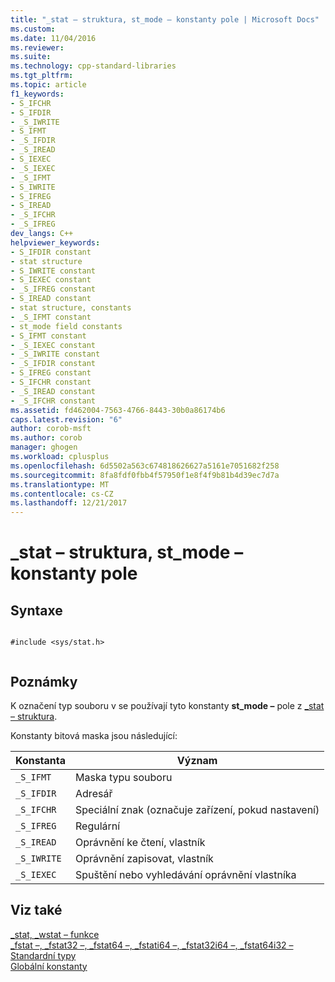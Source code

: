 ```yaml
---
title: "_stat – struktura, st_mode – konstanty pole | Microsoft Docs"
ms.custom: 
ms.date: 11/04/2016
ms.reviewer: 
ms.suite: 
ms.technology: cpp-standard-libraries
ms.tgt_pltfrm: 
ms.topic: article
f1_keywords:
- S_IFCHR
- S_IFDIR
- _S_IWRITE
- S_IFMT
- _S_IFDIR
- _S_IREAD
- S_IEXEC
- _S_IEXEC
- _S_IFMT
- S_IWRITE
- S_IFREG
- S_IREAD
- _S_IFCHR
- _S_IFREG
dev_langs: C++
helpviewer_keywords:
- S_IFDIR constant
- stat structure
- S_IWRITE constant
- S_IEXEC constant
- _S_IFREG constant
- S_IREAD constant
- stat structure, constants
- _S_IFMT constant
- st_mode field constants
- S_IFMT constant
- _S_IEXEC constant
- _S_IWRITE constant
- _S_IFDIR constant
- S_IFREG constant
- S_IFCHR constant
- _S_IREAD constant
- _S_IFCHR constant
ms.assetid: fd462004-7563-4766-8443-30b0a86174b6
caps.latest.revision: "6"
author: corob-msft
ms.author: corob
manager: ghogen
ms.workload: cplusplus
ms.openlocfilehash: 6d5502a563c674818626627a5161e7051682f258
ms.sourcegitcommit: 8fa8fdf0fbb4f57950f1e8f4f9b81b4d39ec7d7a
ms.translationtype: MT
ms.contentlocale: cs-CZ
ms.lasthandoff: 12/21/2017
---
```

# <a name="stat-structure-stmode-field-constants"></a>_stat – struktura, st_mode – konstanty pole
## <a name="syntax"></a>Syntaxe  
  
```  
  
#include <sys/stat.h>  
  
```  
  
## <a name="remarks"></a>Poznámky  
 K označení typ souboru v se používají tyto konstanty **st_mode –** pole z [_stat – struktura](../c-runtime-library/standard-types.md).  
  
 Konstanty bitová maska jsou následující:  
  
|Konstanta|Význam|  
|--------------|-------------|  
|`_S_IFMT`|Maska typu souboru|  
|`_S_IFDIR`|Adresář|  
|`_S_IFCHR`|Speciální znak (označuje zařízení, pokud nastavení)|  
|`_S_IFREG`|Regulární|  
|`_S_IREAD`|Oprávnění ke čtení, vlastník|  
|`_S_IWRITE`|Oprávnění zapisovat, vlastník|  
|`_S_IEXEC`|Spuštění nebo vyhledávání oprávnění vlastníka|  
  
## <a name="see-also"></a>Viz také  
 [_stat, _wstat – funkce](../c-runtime-library/reference/stat-functions.md)   
 [_fstat –, _fstat32 –, _fstat64 –, _fstati64 –, _fstat32i64 –, _fstat64i32 –](../c-runtime-library/reference/fstat-fstat32-fstat64-fstati64-fstat32i64-fstat64i32.md)   
 [Standardní typy](../c-runtime-library/standard-types.md)   
 [Globální konstanty](../c-runtime-library/global-constants.md)